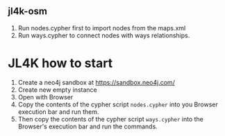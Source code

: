 ## jl4k-osm

1. Run nodes.cypher first to import nodes from the maps.xml
2. Run ways.cypher to connect nodes with ways relationships.

# JL4K how to start

1. Create a neo4j sandbox at https://sandbox.neo4j.com/
2. Create new empty instance
3. Open with Browser
4. Copy the contents of the cypher script `nodes.cypher` into you Browser execution bar and run them.
5. Then copy the contents of the cypher script `ways.cypher` into the Browser's execution bar and run the commands.
   